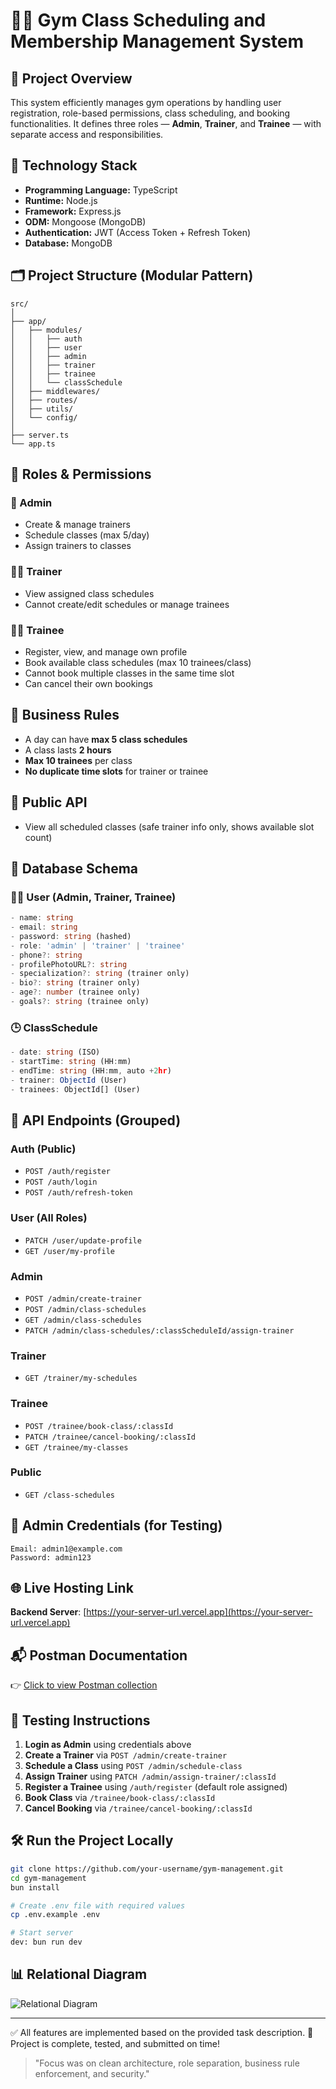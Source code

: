 # 🏋️‍♂️ Gym Class Scheduling and Membership Management System

## 📄 Project Overview

This system efficiently manages gym operations by handling user registration, role-based permissions, class scheduling, and booking functionalities. It defines three roles — **Admin**, **Trainer**, and **Trainee** — with separate access and responsibilities.

## 🧱 Technology Stack

- **Programming Language:** TypeScript
- **Runtime:** Node.js
- **Framework:** Express.js
- **ODM:** Mongoose (MongoDB)
- **Authentication:** JWT (Access Token + Refresh Token)
- **Database:** MongoDB

## 🗂️ Project Structure (Modular Pattern)

```
src/
│
├── app/
│   ├── modules/
│   │   ├── auth
│   │   ├── user
│   │   ├── admin
│   │   ├── trainer
│   │   ├── trainee
│   │   └── classSchedule
│   ├── middlewares/
│   ├── routes/
│   ├── utils/
│   └── config/
│
├── server.ts
└── app.ts
```

## 🔐 Roles & Permissions

### 👑 Admin

- Create & manage trainers
- Schedule classes (max 5/day)
- Assign trainers to classes

### 🧑‍🏫 Trainer

- View assigned class schedules
- Cannot create/edit schedules or manage trainees

### 🧍‍♂️ Trainee

- Register, view, and manage own profile
- Book available class schedules (max 10 trainees/class)
- Cannot book multiple classes in the same time slot
- Can cancel their own bookings

## 🔄 Business Rules

- A day can have **max 5 class schedules**
- A class lasts **2 hours**
- **Max 10 trainees** per class
- **No duplicate time slots** for trainer or trainee

## 🔀 Public API

- View all scheduled classes (safe trainer info only, shows available slot count)

## 📘 Database Schema

### 🧑‍💼 User (Admin, Trainer, Trainee)

```ts
- name: string
- email: string
- password: string (hashed)
- role: 'admin' | 'trainer' | 'trainee'
- phone?: string
- profilePhotoURL?: string
- specialization?: string (trainer only)
- bio?: string (trainer only)
- age?: number (trainee only)
- goals?: string (trainee only)
```

### 🕒 ClassSchedule

```ts
- date: string (ISO)
- startTime: string (HH:mm)
- endTime: string (HH:mm, auto +2hr)
- trainer: ObjectId (User)
- trainees: ObjectId[] (User)
```

## 🔗 API Endpoints (Grouped)

### Auth (Public)

- `POST /auth/register`
- `POST /auth/login`
- `POST /auth/refresh-token`

### User (All Roles)

- `PATCH /user/update-profile`
- `GET /user/my-profile`

### Admin

- `POST /admin/create-trainer`
- `POST /admin/class-schedules`
- `GET /admin/class-schedules`
- `PATCH /admin/class-schedules/:classScheduleId/assign-trainer`

### Trainer

- `GET /trainer/my-schedules`

### Trainee

- `POST /trainee/book-class/:classId`
- `PATCH /trainee/cancel-booking/:classId`
- `GET /trainee/my-classes`

### Public

- `GET /class-schedules`

## 🧪 Admin Credentials (for Testing)

```
Email: admin1@example.com
Password: admin123
```

## 🌐 Live Hosting Link

**Backend Server**: [https://your-server-url.vercel.app](https://your-server-url.vercel.app)

## 📬 Postman Documentation

👉 [Click to view Postman collection](https://documenter.getpostman.com/view/17015286/2sB34foh3t)

## 🧪 Testing Instructions

1. **Login as Admin** using credentials above
2. **Create a Trainer** via `POST /admin/create-trainer`
3. **Schedule a Class** using `POST /admin/schedule-class`
4. **Assign Trainer** using `PATCH /admin/assign-trainer/:classId`
5. **Register a Trainee** using `/auth/register` (default role assigned)
6. **Book Class** via `/trainee/book-class/:classId`
7. **Cancel Booking** via `/trainee/cancel-booking/:classId`

## 🛠️ Run the Project Locally

```bash
git clone https://github.com/your-username/gym-management.git
cd gym-management
bun install

# Create .env file with required values
cp .env.example .env

# Start server
dev: bun run dev
```

## 📊 Relational Diagram

![Relational Diagram](./relation-diagram.png)

---

✅ All features are implemented based on the provided task description.
🚀 Project is complete, tested, and submitted on time!

> "Focus was on clean architecture, role separation, business rule enforcement, and security."
